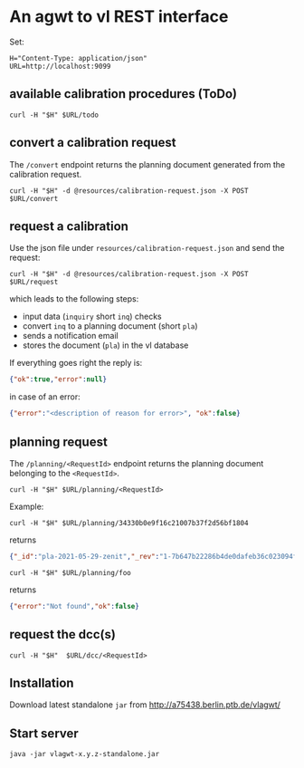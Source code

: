# An agwt to vl REST interface

Set:

```shell
H="Content-Type: application/json"
URL=http://localhost:9099
```

## available calibration procedures (ToDo)

```shell
curl -H "$H" $URL/todo
```

## convert a calibration request

The `/convert` endpoint returns the planning document generated from
the calibration request.

```shell
curl -H "$H" -d @resources/calibration-request.json -X POST $URL/convert
```

## request a calibration

Use the json file under `resources/calibration-request.json` and send the request:

```shell
curl -H "$H" -d @resources/calibration-request.json -X POST $URL/request
```

which leads to the following steps:

* input data (`inquiry` short `inq`) checks
* convert `inq` to a planning document (short `pla`)
* sends a notification email
* stores the document (`pla`) in the vl database

If everything goes right the reply is:

```json
{"ok":true,"error":null}
```

in case of an error:

```json
{"error":"<description of reason for error>", "ok":false}
```

## planning request

The `/planning/<RequestId>` endpoint returns the planning document 
belonging to the `<RequestId>`. 

```shell
curl -H "$H" $URL/planning/<RequestId>
```

Example:

```shell
curl -H "$H" $URL/planning/34330b0e9f16c21007b37f2d56bf1804
```
returns

```json
{"_id":"pla-2021-05-29-zenit","_rev":"1-7b647b22286b4de0dafeb36c023094f3","Planning":{"RequestId":"34330b0e9f16c21007b37f2d56bf1804","Date":[{"Type":"desired","Value":"2021-05-29"},{"Type":"CustomerRef","Value":"2021-05-12"},{"Type":"schedule","Value":"2021-05-29","Duration":5}],"Customer":{"Sign":"ZENIT","Lang":"de","Comment":"","Invoice":{},"AddName":"Zentrum für Innovation und Technik in NRW","Address":{"Town":"Mülheim an der Ruhr","Street":"Bismarckstr. 28","Zipcode":"45470","Land":"DE","District":"NW","Category":""},"Shipping":{},"Name":"ZENIT GmbH","Type":"Verwender","DebitorenNr":null,"Contact":{"Name":"ZENIT GmbH","Gender":"other","Email":"samuel.eickelberg@ptb.de","Phone":null,"Fax":null}},"Device":[{"ToDo":{"Name":"CDG-INF-120_0.13","DeviceClass":"CDG","Standard":"SE3","Type":"error","Cmc":true,"TimeBasedFee":true,"Gas":"N2","Values":{"Temperature":{"Type":"target","Unit":"C","Value":["23.0"]},"Pressure":{"Type":"target","Unit":"Pa","Value":[0.13,0.667,1.33,6.67,13.3,26.7,40,53.3,66.7,80,93.3,107,120],"N":[3,1,1,1,1,1,1,1,1,1,1,1,1]}}},"Type":"CDG","Amount":5}],"Comment":"Test","PostReminder":true,"PreReminder":true}}
```

```shell
curl -H "$H" $URL/planning/foo
```
returns

```json
{"error":"Not found","ok":false}
```

## request the dcc(s)

```shell
curl -H "$H"  $URL/dcc/<RequestId>
```

## Installation

Download latest standalone `jar` from http://a75438.berlin.ptb.de/vlagwt/

## Start server

```shell
java -jar vlagwt-x.y.z-standalone.jar
```
